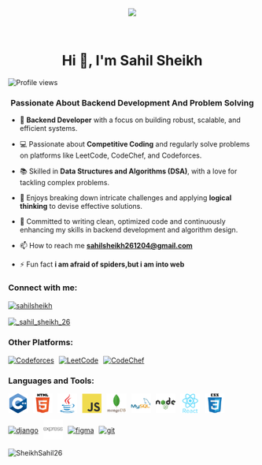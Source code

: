 <div align="center">
  <img align="center" src="https://user-images.githubusercontent.com/74038190/212750147-854a394f-fee9-4080-9770-78a4b7ece53f.gif" width="400">
</div>
<br><br>
<h1 align="center">Hi 👋, I'm Sahil Sheikh</h1>

![Profile views](https://img.shields.io/badge/dynamic/json?color=green&label=Profile%20views&query=value&url=https://api.countapi.xyz/hit/SheikhSahil26/SheikhSahil26)

<h3 align="center">Passionate About Backend Development And Problem Solving</h3>
<!-- <img align="right" alt="AI/ML" width="270" height="200" src="https://vedantc6.github.io/assets/images/ai.gif" > -->


- 🔧 **Backend Developer** with a focus on building robust, scalable, and efficient systems.

- 💻 Passionate about **Competitive Coding** and regularly solve problems on platforms like LeetCode, CodeChef, and Codeforces.
 
- 📚 Skilled in **Data Structures and Algorithms (DSA)**, with a love for tackling complex problems.
  
- 🧩 Enjoys breaking down intricate challenges and applying **logical thinking** to devise effective solutions.
  
- 🚀 Committed to writing clean, optimized code and continuously enhancing my skills in backend development and algorithm design.

- 📫 How to reach me **sahilsheikh261204@gmail.com**

- ⚡ Fun fact **i am afraid of spiders,but i am into web**

<h3 align="left">Connect with me:</h3>
<p align="left">
<a href="https://linkedin.com/in/sahil-sheikh" target="blank"><img align="center" src="https://raw.githubusercontent.com/rahuldkjain/github-profile-readme-generator/master/src/images/icons/Social/linked-in-alt.svg" alt="sahilsheikh" height="30" width="40" /></a>

<a href="https://instagram.com/_sahil_sheikh_26" target="blank"><img align="center" src="https://raw.githubusercontent.com/rahuldkjain/github-profile-readme-generator/master/src/images/icons/Social/instagram.svg" alt="_sahil_sheikh_26" height="30" width="40" /></a>


</p>

<h3 align="left">Other Platforms:</h3>
<p align="left">

 <p style="display: flex; gap: 10px; align-items: center;">
  <a href="https://codeforces.com/profile/SOLVER_26" target="_blank" rel="noreferrer">
    <img align="center" src="https://raw.githubusercontent.com/rahuldkjain/github-profile-readme-generator/master/src/images/icons/Social/codeforces.svg" alt="Codeforces" height="30" width="40"/>
  </a>
  
  <a href="https://leetcode.com/Sahil_Coder26" target="_blank" rel="noreferrer">
    <img align="center" src="https://upload.wikimedia.org/wikipedia/commons/1/19/LeetCode_logo_black.png" alt="LeetCode" width="40" height="40"/>
  </a>
  
  <a href="https://www.codechef.com/users/SOLVER_26" target="_blank" rel="noreferrer">
    <img align="center" src="https://cdn.jsdelivr.net/npm/simple-icons@3.1.0/icons/codechef.svg" alt="CodeChef" width="40" height="40"/>
  </a>
</p>

 
</p>

<h3 align="left">Languages and Tools:</h3>
<p style="display: flex; flex-wrap: wrap; gap: 10px; align-items: center;">
  <a href="https://www.w3schools.com/cpp/" target="_blank" rel="noreferrer">
    <img src="https://raw.githubusercontent.com/devicons/devicon/master/icons/cplusplus/cplusplus-original.svg" alt="cplusplus" width="40" height="40"/>
  </a>

  <a href="https://www.w3.org/html/" target="_blank" rel="noreferrer">
    <img src="https://raw.githubusercontent.com/devicons/devicon/master/icons/html5/html5-original-wordmark.svg" alt="html5" width="40" height="40"/>
  </a>

   <a href="https://www.java.com" target="_blank" rel="noreferrer">
    <img src="https://raw.githubusercontent.com/devicons/devicon/master/icons/java/java-original.svg" alt="java" width="40" height="40"/>
  </a>
  
  <a href="https://developer.mozilla.org/en-US/docs/Web/JavaScript" target="_blank" rel="noreferrer">
    <img src="https://raw.githubusercontent.com/devicons/devicon/master/icons/javascript/javascript-original.svg" alt="javascript" width="40" height="40"/>
  </a>
  
  <a href="https://www.mongodb.com/" target="_blank" rel="noreferrer">
    <img src="https://raw.githubusercontent.com/devicons/devicon/master/icons/mongodb/mongodb-original-wordmark.svg" alt="mongodb" width="40" height="40"/>
  </a>
  
  <a href="https://www.mysql.com/" target="_blank" rel="noreferrer">
    <img src="https://raw.githubusercontent.com/devicons/devicon/master/icons/mysql/mysql-original-wordmark.svg" alt="mysql" width="40" height="40"/>
  </a>
  
  <a href="https://nodejs.org" target="_blank" rel="noreferrer">
    <img src="https://raw.githubusercontent.com/devicons/devicon/master/icons/nodejs/nodejs-original-wordmark.svg" alt="nodejs" width="40" height="40"/>
  </a>
  
  <a href="https://reactjs.org/" target="_blank" rel="noreferrer">
    <img src="https://raw.githubusercontent.com/devicons/devicon/master/icons/react/react-original-wordmark.svg" alt="react" width="40" height="40"/>
  </a>
  
  <a href="https://www.w3schools.com/css/" target="_blank" rel="noreferrer">
    <img src="https://raw.githubusercontent.com/devicons/devicon/master/icons/css3/css3-original-wordmark.svg" alt="css3" width="40" height="40"/>
  </a>
  
  <a href="https://www.djangoproject.com/" target="_blank" rel="noreferrer">
    <img src="https://cdn.worldvectorlogo.com/logos/django.svg" alt="django" width="40" height="40"/>
  </a>
  
  <a href="https://expressjs.com" target="_blank" rel="noreferrer">
    <img src="https://raw.githubusercontent.com/devicons/devicon/master/icons/express/express-original-wordmark.svg" alt="express" width="40" height="40"/>
  </a>
  
  <a href="https://www.figma.com/" target="_blank" rel="noreferrer">
    <img src="https://www.vectorlogo.zone/logos/figma/figma-icon.svg" alt="figma" width="40" height="40"/>
  </a>
  
  <a href="https://git-scm.com/" target="_blank" rel="noreferrer">
    <img src="https://www.vectorlogo.zone/logos/git-scm/git-scm-icon.svg" alt="git" width="40" height="40"/>
  </a>
  
  
  
 
</p>


<p><img align="center" src="https://github-readme-streak-stats.herokuapp.com/?user=SheikhSahil26&" alt="SheikhSahil26" /></p>

